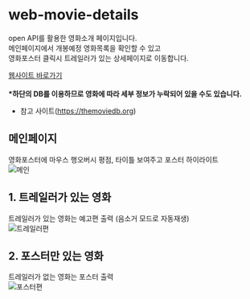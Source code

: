 # web-movie-details
open API를 활용한 영화소개 페이지입니다.<br>
메인페이지에서 개봉예정 영화목록을 확인할 수 있고 <br>영화포스터 클릭시 트레일러가 있는 상세페이지로 이동합니다.<br>

[웹사이트 바로가기](https://water4360.github.io/web-movie-details/)
<br><br>
<b>*하단의 DB를 이용하므로 영화에 따라 세부 정보가 누락되어 있을 수도 있습니다.</b>

- 참고 사이트(https://themoviedb.org)

## 메인페이지
영화포스터에 마우스 행오버시 평점, 타이틀 보여주고 포스터 하이라이트 <br>
![메인](https://www.notion.so/image/https%3A%2F%2Fs3-us-west-2.amazonaws.com%2Fsecure.notion-static.com%2Fe5db4a31-98d3-4ba1-acf1-81bb6fca79dd%2FUntitled.png?id=7e44c0ed-5e4f-4416-97fb-29aeb3481c2e&table=block&spaceId=75075fa1-3fbd-4a00-8e15-145319fa3820&width=2000&userId=144bb470-d52f-4568-aac4-7b0b94e9a272&cache=v2)


## 1. 트레일러가 있는 영화
트레일러가 있는 영화는 예고편 출력 (음소거 모드로 자동재생) <br>
![트레일러편](https://www.notion.so/image/https%3A%2F%2Fs3-us-west-2.amazonaws.com%2Fsecure.notion-static.com%2F1ccc3687-0310-4f03-ba2e-4c3cc1619215%2FUntitled.png?id=dea64c46-c2d1-4ebc-b863-cdf79db1e6e1&table=block&spaceId=75075fa1-3fbd-4a00-8e15-145319fa3820&width=2000&userId=144bb470-d52f-4568-aac4-7b0b94e9a272&cache=v2)

## 2. 포스터만 있는 영화
트레일러가 없는 영화는 포스터 출력 <br>
![포스터편](https://www.notion.so/image/https%3A%2F%2Fs3-us-west-2.amazonaws.com%2Fsecure.notion-static.com%2Fc723219c-1cf9-4e04-9dad-97fb4e30a570%2FUntitled.png?id=aa285684-e573-4b25-aa91-6c7bb307eaef&table=block&spaceId=75075fa1-3fbd-4a00-8e15-145319fa3820&width=2000&userId=144bb470-d52f-4568-aac4-7b0b94e9a272&cache=v2)

